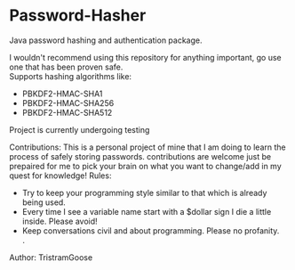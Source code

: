 # Password-Hasher
Java password hashing and authentication package. 

I wouldn't recommend using this repository for anything important, go use one that has been proven safe.
<br />Supports hashing algorithms like: 
<ul>
  <li>PBKDF2-HMAC-SHA1</li>
  <li>PBKDF2-HMAC-SHA256</li>
  <li>PBKDF2-HMAC-SHA512</li>
</ul>

<p>Project is currently undergoing testing

Contributions: This is a personal project of mine that I am doing to learn the process of safely storing passwords.
contributions are welcome just be prepaired for me to pick your brain on what you want to change/add in my quest for knowledge!
Rules:
<ul>
  <li>Try to keep your programming style similar to that which is already being used.</li>
  <li>Every time I see a variable name start with a $dollar sign I die a little inside. Please avoid!</li>
  <li>Keep conversations civil and about programming. Please no profanity.</li>.
</ul>
</p>


<p>Author: TristramGoose</p>
